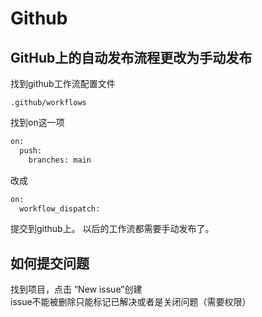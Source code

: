 # Github

## GitHub上的自动发布流程更改为手动发布
找到github工作流配置文件   
```text
.github/workflows
```
找到on这一项
```sh
on:
  push:
    branches: main
```

改成
```sh
on:
  workflow_dispatch:
```

提交到github上。
以后的工作流都需要手动发布了。

## 如何提交问题
找到项目，点击 “New issue”创建  
issue不能被删除只能标记已解决或者是关闭问题（需要权限）  
